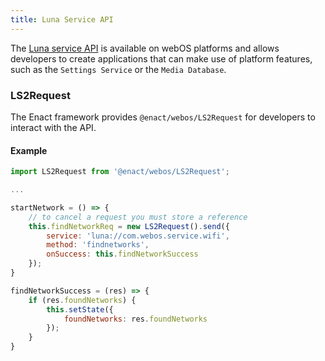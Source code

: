 ```yaml
---
title: Luna Service API
---
```


The [Luna service API](http://webostv.developer.lge.com/api/webos-service-api/) is available on webOS platforms and allows developers to create applications that can
make use of platform features, such as the `Settings Service` or the `Media Database`.

### LS2Request

The Enact framework provides `@enact/webos/LS2Request` for developers to interact with the API.

#### Example

```js
import LS2Request from '@enact/webos/LS2Request';

...

startNetwork = () => {
	// to cancel a request you must store a reference
	this.findNetworkReq = new LS2Request().send({
		service: 'luna://com.webos.service.wifi',
		method: 'findnetworks',
		onSuccess: this.findNetworkSuccess
	});
}

findNetworkSuccess = (res) => {
	if (res.foundNetworks) {
		this.setState({
			foundNetworks: res.foundNetworks
		});
	}
}
```
